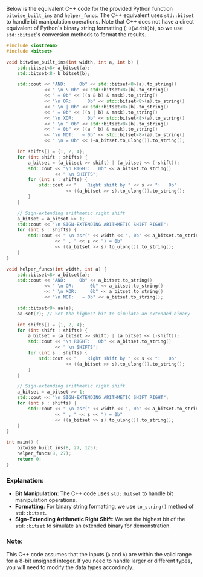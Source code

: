 Below is the equivalent C++ code for the provided Python function `bitwise_built_ins` and `helper_funcs`. The C++ equivalent uses `std::bitset` to handle bit manipulation operations. Note that C++ does not have a direct equivalent of Python's binary string formatting (`:0{width}b`), so we use `std::bitset`'s conversion methods to format the results.

```cpp
#include <iostream>
#include <bitset>

void bitwise_built_ins(int width, int a, int b) {
    std::bitset<8> a_bitset(a);
    std::bitset<8> b_bitset(b);

    std::cout << "AND:     0b" << std::bitset<8>(a).to_string() 
              << " \n & 0b" << std::bitset<8>(b).to_string() 
              << " = 0b" << ((a & b) & mask).to_string() 
              << "\n OR:      0b" << std::bitset<8>(a).to_string() 
              << " \n | 0b" << std::bitset<8>(b).to_string() 
              << " = 0b" << ((a | b) & mask).to_string() 
              << "\n XOR:     0b" << std::bitset<8>(a).to_string() 
              << " \n ^ 0b" << std::bitset<8>(b).to_string() 
              << " = 0b" << ((a ^ b) & mask).to_string()
              << "\n NOT:   ~ 0b" << std::bitset<8>(a).to_string() 
              << " \n = 0b" << (~a_bitset.to_ulong()).to_string();

    int shifts[] = {1, 2, 4};
    for (int shift : shifts) {
        a_bitset = (a_bitset >> shift) | (a_bitset << (-shift));
        std::cout << "\n RIGHT:   0b" << a_bitset.to_string() 
                  << " \n SHIFTS";
        for (int s : shifts) {
            std::cout << "    Right shift by " << s << ":   0b"
                      << ((a_bitset >> s).to_ulong()).to_string();
        }
    }

    // Sign-extending arithmetic right shift
    a_bitset = a_bitset >> 1;
    std::cout << "\n SIGN-EXTENDING ARITHMETIC SHIFT RIGHT";
    for (int s : shifts) {
        std::cout << " \n asr(" << width << ", 0b" << a_bitset.to_string() 
                  << " , " << s << ") = 0b"
                  << ((a_bitset >> s).to_ulong()).to_string();
    }
}

void helper_funcs(int width, int a) {
    std::bitset<8> a_bitset(a);
    std::cout << "AND:     0b" << a_bitset.to_string() 
              << " \n OR:      0b" << a_bitset.to_string() 
              << " \n XOR:     0b" << a_bitset.to_string()
              << "\n NOT:   ~ 0b" << a_bitset.to_string();

    std::bitset<8> aa(a);
    aa.set(7); // Set the highest bit to simulate an extended binary

    int shifts[] = {1, 2, 4};
    for (int shift : shifts) {
        a_bitset = (a_bitset >> shift) | (a_bitset << (-shift));
        std::cout << "\n RIGHT:   0b" << a_bitset.to_string() 
                  << " \n SHIFTS";
        for (int s : shifts) {
            std::cout << "    Right shift by " << s << ":   0b"
                      << ((a_bitset >> s).to_ulong()).to_string();
        }
    }

    // Sign-extending arithmetic right shift
    a_bitset = a_bitset >> 1;
    std::cout << "\n SIGN-EXTENDING ARITHMETIC SHIFT RIGHT";
    for (int s : shifts) {
        std::cout << " \n asr(" << width << ", 0b" << a_bitset.to_string() 
                  << " , " << s << ") = 0b"
                  << ((a_bitset >> s).to_ulong()).to_string();
    }
}

int main() {
    bitwise_built_ins(8, 27, 125);
    helper_funcs(8, 27);
    return 0;
}
```

### Explanation:
- **Bit Manipulation**: The C++ code uses `std::bitset` to handle bit manipulation operations.
- **Formatting**: For binary string formatting, we use `to_string()` method of `std::bitset`.
- **Sign-Extending Arithmetic Right Shift**: We set the highest bit of the `std::bitset` to simulate an extended binary for demonstration.

### Note:
This C++ code assumes that the inputs (`a` and `b`) are within the valid range for a 8-bit unsigned integer. If you need to handle larger or different types, you will need to modify the data types accordingly.
